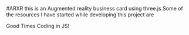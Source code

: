 #ARXR
this is an Augmented reality business card using three.js
Some of the resources I have started while developing this project are 

Good Times Coding in JS!
